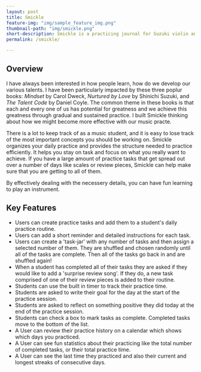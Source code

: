 ```yaml
---
layout: post
title: Smickle
feature-img: "img/sample_feature_img.png"
thumbnail-path: "img/smickle.png"
short-description: Smickle is a practicing journal for Suzuki violin and piano students, parents and teachers.
permalink: /smickle/

---
```


## Overview

I have always been interested in how people learn, how do we develop our various talents.  I have been particularly impacted by these three poplur books: *Mindset* by Carol Dweck, *Nurtured by Love* by Shinichi Suzuki, and *The Talent Code* by Daniel Coyle.  The common theme in these books is that each and every one of us has potential for greatness and we achieve this greatness through gradual and sustained practice.  I built Smickle thinking about how we might become more effective with our music practe.

There is a lot to keep track of as a music student, and it is easy to lose track of the most important concepts you should be working on.  Smickle organizes your daily practice and provides the structure needed to practice efficiently. It helps you stay on task and focus on what you really want to achieve.  If you have a large amount of practice tasks that get spread out over a number of days like scales or review pieces, Smickle can help make sure that you are getting to all of them.

By effectively dealing with the necessery details, you can have fun learning to play an instrument.

## Key Features

* Users can create practice tasks and add them to a student's daily practice routine.
* Users can add a short reminder and detailed instructions for each task.
* Users can create a 'task-jar' with any number of tasks and then assign a selected number of them.  They are shuffled and chosen randomly until all of the tasks are complete.  Then all of the tasks go back in and are shuffled again!
* When a student has completed all of their tasks they are asked if they would like to add a 'surprise review song'.  If they do, a new task comprised of one of their review pieces is added to their routine.
* Students can use the built in timer to track their practice time.
* Students are asked to write their goal for the day at the start of the practice session.
* Students are asked to reflect on something positive they did today at the end of the practice session.
* Students can check a box to mark tasks as complete.  Completed tasks move to the bottom of the list.
* A User can review their practice history on a calendar which shows which days you practiced.
* A User can see fun statistics about their practicing like the total number of completed tasks, or their total practice time.
* A User can see the last time they practiced and also their current and longest streaks of consecutive days.